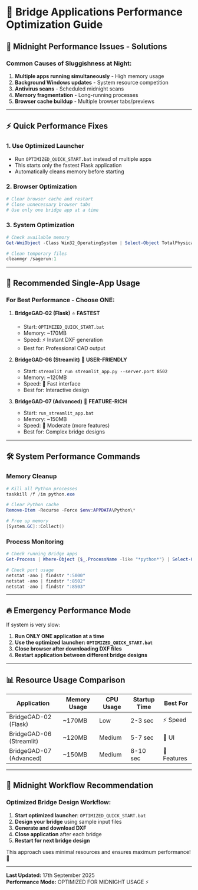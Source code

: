 # 🚀 Bridge Applications Performance Optimization Guide

## 🌙 **Midnight Performance Issues - Solutions**

### **Common Causes of Sluggishness at Night:**
1. **Multiple apps running simultaneously** - High memory usage
2. **Background Windows updates** - System resource competition  
3. **Antivirus scans** - Scheduled midnight scans
4. **Memory fragmentation** - Long-running processes
5. **Browser cache buildup** - Multiple browser tabs/previews

---

## ⚡ **Quick Performance Fixes**

### **1. Use Optimized Launcher**
- Run `OPTIMIZED_QUICK_START.bat` instead of multiple apps
- This starts only the fastest Flask application
- Automatically cleans memory before starting

### **2. Browser Optimization**
```powershell
# Clear browser cache and restart
# Close unnecessary browser tabs
# Use only one bridge app at a time
```

### **3. System Optimization**
```powershell
# Check available memory
Get-WmiObject -Class Win32_OperatingSystem | Select-Object TotalPhysicalMemory, FreePhysicalMemory

# Clean temporary files
cleanmgr /sagerun:1
```

---

## 🎯 **Recommended Single-App Usage**

### **For Best Performance - Choose ONE:**

1. **BridgeGAD-02 (Flask)** ⭐ **FASTEST**
   - Start: `OPTIMIZED_QUICK_START.bat`
   - Memory: ~170MB
   - Speed: ⚡ Instant DXF generation
   - Best for: Professional CAD output

2. **BridgeGAD-06 (Streamlit)** 🎨 **USER-FRIENDLY**
   - Start: `streamlit run streamlit_app.py --server.port 8502`
   - Memory: ~120MB
   - Speed: 🏃 Fast interface
   - Best for: Interactive design

3. **BridgeGAD-07 (Advanced)** 🔧 **FEATURE-RICH**
   - Start: `run_streamlit_app.bat`
   - Memory: ~150MB  
   - Speed: 🚶 Moderate (more features)
   - Best for: Complex bridge designs

---

## 🛠️ **System Performance Commands**

### **Memory Cleanup**
```powershell
# Kill all Python processes
taskkill /f /im python.exe

# Clear Python cache
Remove-Item -Recurse -Force $env:APPDATA\Python\*

# Free up memory
[System.GC]::Collect()
```

### **Process Monitoring**
```powershell
# Check running Bridge apps
Get-Process | Where-Object {$_.ProcessName -like "*python*"} | Select-Object ProcessName, WorkingSet

# Check port usage
netstat -ano | findstr ":5000"
netstat -ano | findstr ":8502"
netstat -ano | findstr ":8503"
```

---

## 🔥 **Emergency Performance Mode**

If system is very slow:

1. **Run ONLY ONE application at a time**
2. **Use the optimized launcher: `OPTIMIZED_QUICK_START.bat`**  
3. **Close browser after downloading DXF files**
4. **Restart application between different bridge designs**

---

## 📊 **Resource Usage Comparison**

| Application | Memory Usage | CPU Usage | Startup Time | Best For |
|-------------|--------------|-----------|--------------|----------|
| BridgeGAD-02 (Flask) | ~170MB | Low | 2-3 sec | ⚡ Speed |
| BridgeGAD-06 (Streamlit) | ~120MB | Medium | 5-7 sec | 🎨 UI |
| BridgeGAD-07 (Advanced) | ~150MB | Medium | 8-10 sec | 🔧 Features |

---

## 🎯 **Midnight Workflow Recommendation**

### **Optimized Bridge Design Workflow:**
1. **Start optimized launcher**: `OPTIMIZED_QUICK_START.bat`
2. **Design your bridge** using sample input files
3. **Generate and download DXF**
4. **Close application** after each bridge
5. **Restart for next bridge design**

This approach uses minimal resources and ensures maximum performance! 🚀

---

**Last Updated:** 17th September 2025  
**Performance Mode:** OPTIMIZED FOR MIDNIGHT USAGE ⚡